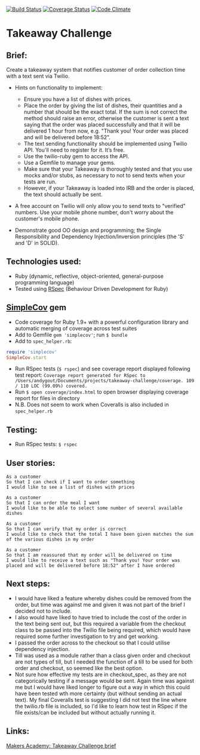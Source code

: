 [![Build Status](https://travis-ci.org/andygout/takeaway-challenge.png)](https://travis-ci.org/andygout/takeaway-challenge) [![Coverage Status](https://coveralls.io/repos/andygout/takeaway-challenge/badge.svg?branch=master&service=github)](https://coveralls.io/github/andygout/takeaway-challenge?branch=master) [![Code Climate](https://codeclimate.com/github/andygout/takeaway-challenge/badges/gpa.svg)](https://codeclimate.com/github/andygout/takeaway-challenge)


Takeaway Challenge
=================


Brief:
-------

Create a takeaway system that notifies customer of order collection time with a text sent via Twilio.

- Hints on functionality to implement:
  - Ensure you have a list of dishes with prices.
  - Place the order by giving the list of dishes, their quantities and a number that should be the exact total. If the sum is not correct the method should raise an error, otherwise the customer is sent a text saying that the order was placed successfully and that it will be delivered 1 hour from now, e.g. "Thank you! Your order was placed and will be delivered before 18:52".
  - The text sending functionality should be implemented using Twilio API. You'll need to register for it. It’s free.
  - Use the twilio-ruby gem to access the API.
  - Use a Gemfile to manage your gems.
  - Make sure that your Takeaway is thoroughly tested and that you use mocks and/or stubs, as necessary to not to send texts when your tests are run.
  - However, if your Takeaway is loaded into IRB and the order is placed, the text should actually be sent.

- A free account on Twilio will only allow you to send texts to "verified" numbers. Use your mobile phone number, don't worry about the customer's mobile phone.

- Demonstrate good OO design and programming; the Single Responsibility and Dependency Injection/Inversion principles (the 'S' and 'D' in SOLID).


Technologies used:
-------

- Ruby (dynamic, reflective, object-oriented, general-purpose programming language)
- Tested using [RSpec](http://rspec.info/) (Behaviour Driven Development for Ruby)


[SimpleCov](https://github.com/colszowka/simplecov) gem
-------

- Code coverage for Ruby 1.9+ with a powerful configuration library and automatic merging of coverage across test suites
- Add to Gemfile `gem 'simplecov'`; run `$ bundle`
- Add to `spec_helper.rb`:

````ruby
require 'simplecov'
SimpleCov.start
````

- Run RSpec tests (`$ rspec`) and see coverage report displayed following test report: `Coverage report generated for RSpec to /Users/andygout/Documents/projects/takeaway-challenge/coverage. 109 / 110 LOC (99.09%) covered.`
- Run `$ open coverage/index.html` to open browser displaying coverage report for files in directory
- N.B. Does not seem to work when Coveralls is also included in `spec_helper.rb`


Testing:
-------

- Run RSpec tests: `$ rspec`


User stories:
-------

```
As a customer
So that I can check if I want to order something
I would like to see a list of dishes with prices

As a customer
So that I can order the meal I want
I would like to be able to select some number of several available dishes

As a customer
So that I can verify that my order is correct
I would like to check that the total I have been given matches the sum of the various dishes in my order

As a customer
So that I am reassured that my order will be delivered on time
I would like to receive a text such as "Thank you! Your order was placed and will be delivered before 18:52" after I have ordered
```


Next steps:
-------

- I would have liked a feature whereby dishes could be removed from the order, but time was against me and given it was not part of the brief I decided not to include.
- I also would have liked to have tried to include the cost of the order in the text being sent out, but this required a variable from the checkout class to be passed into the Twilio file being required, which would have required some further investigation to try and get working.
- I passed the order across to the checkout so that I could utilise dependency injection.
- Till was used as a module rather than a class given order and checkout are not types of till, but I needed the function of a till to be used for both order and checkout, so seemed like the best option.
- Not sure how effective my tests are in checkout_spec, as they are not categorically testing if a message would be sent.  Again time was against me but I would have liked longer to figure out a way in which this could have been tested wth more certainty (but without sending an actual text).  My final Coveralls test is suggesting I did not test the line where the twilio.rb file is included, so I'd like to learn how test in RSpec if the file exists/can be included but without actually running it.


Links:
-------

[Makers Academy: Takeaway Challenge brief](https://github.com/makersacademy/takeaway-challenge)